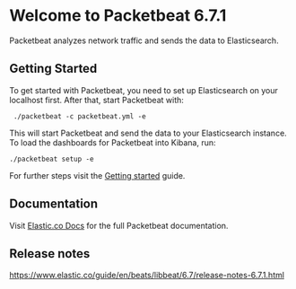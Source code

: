 # Welcome to Packetbeat 6.7.1

Packetbeat analyzes network traffic and sends the data to Elasticsearch.

## Getting Started

To get started with Packetbeat, you need to set up Elasticsearch on
your localhost first. After that, start Packetbeat with:

     ./packetbeat -c packetbeat.yml -e

This will start Packetbeat and send the data to your Elasticsearch
instance. To load the dashboards for Packetbeat into Kibana, run:

    ./packetbeat setup -e

For further steps visit the
[Getting started](https://www.elastic.co/guide/en/beats/packetbeat/6.7/packetbeat-getting-started.html) guide.

## Documentation

Visit [Elastic.co Docs](https://www.elastic.co/guide/en/beats/packetbeat/6.7/index.html)
for the full Packetbeat documentation.

## Release notes

https://www.elastic.co/guide/en/beats/libbeat/6.7/release-notes-6.7.1.html
